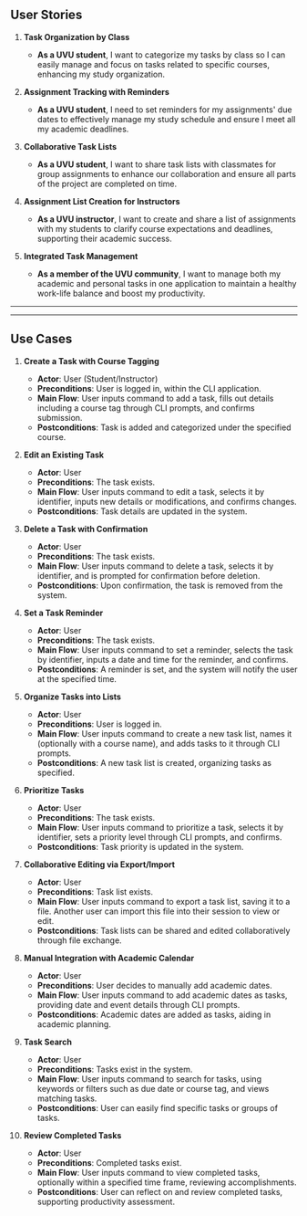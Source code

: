 ## User Stories

1. **Task Organization by Class**
   - **As a UVU student**, I want to categorize my tasks by class so I can easily manage and focus on tasks related to specific courses, enhancing my study organization.

2. **Assignment Tracking with Reminders**
   - **As a UVU student**, I need to set reminders for my assignments' due dates to effectively manage my study schedule and ensure I meet all my academic deadlines.

3. **Collaborative Task Lists**
   - **As a UVU student**, I want to share task lists with classmates for group assignments to enhance our collaboration and ensure all parts of the project are completed on time.

4. **Assignment List Creation for Instructors**
   - **As a UVU instructor**, I want to create and share a list of assignments with my students to clarify course expectations and deadlines, supporting their academic success.

5. **Integrated Task Management**
   - **As a member of the UVU community**, I want to manage both my academic and personal tasks in one application to maintain a healthy work-life balance and boost my productivity.

---
---

## Use Cases

1. **Create a Task with Course Tagging**
   - **Actor**: User (Student/Instructor)
   - **Preconditions**: User is logged in, within the CLI application.
   - **Main Flow**: User inputs command to add a task, fills out details including a course tag through CLI prompts, and confirms submission.
   - **Postconditions**: Task is added and categorized under the specified course.

2. **Edit an Existing Task**
   - **Actor**: User
   - **Preconditions**: The task exists.
   - **Main Flow**: User inputs command to edit a task, selects it by identifier, inputs new details or modifications, and confirms changes.
   - **Postconditions**: Task details are updated in the system.

3. **Delete a Task with Confirmation**
   - **Actor**: User
   - **Preconditions**: The task exists.
   - **Main Flow**: User inputs command to delete a task, selects it by identifier, and is prompted for confirmation before deletion.
   - **Postconditions**: Upon confirmation, the task is removed from the system.

4. **Set a Task Reminder**
   - **Actor**: User
   - **Preconditions**: The task exists.
   - **Main Flow**: User inputs command to set a reminder, selects the task by identifier, inputs a date and time for the reminder, and confirms.
   - **Postconditions**: A reminder is set, and the system will notify the user at the specified time.

5. **Organize Tasks into Lists**
   - **Actor**: User
   - **Preconditions**: User is logged in.
   - **Main Flow**: User inputs command to create a new task list, names it (optionally with a course name), and adds tasks to it through CLI prompts.
   - **Postconditions**: A new task list is created, organizing tasks as specified.

6. **Prioritize Tasks**
   - **Actor**: User
   - **Preconditions**: The task exists.
   - **Main Flow**: User inputs command to prioritize a task, selects it by identifier, sets a priority level through CLI prompts, and confirms.
   - **Postconditions**: Task priority is updated in the system.

7. **Collaborative Editing via Export/Import**
   - **Actor**: User
   - **Preconditions**: Task list exists.
   - **Main Flow**: User inputs command to export a task list, saving it to a file. Another user can import this file into their session to view or edit.
   - **Postconditions**: Task lists can be shared and edited collaboratively through file exchange.

8. **Manual Integration with Academic Calendar**
   - **Actor**: User
   - **Preconditions**: User decides to manually add academic dates.
   - **Main Flow**: User inputs command to add academic dates as tasks, providing date and event details through CLI prompts.
   - **Postconditions**: Academic dates are added as tasks, aiding in academic planning.

9. **Task Search**
   - **Actor**: User
   - **Preconditions**: Tasks exist in the system.
   - **Main Flow**: User inputs command to search for tasks, using keywords or filters such as due date or course tag, and views matching tasks.
   - **Postconditions**: User can easily find specific tasks or groups of tasks.

10. **Review Completed Tasks**
    - **Actor**: User
    - **Preconditions**: Completed tasks exist.
    - **Main Flow**: User inputs command to view completed tasks, optionally within a specified time frame, reviewing accomplishments.
    - **Postconditions**: User can reflect on and review completed tasks, supporting productivity assessment.